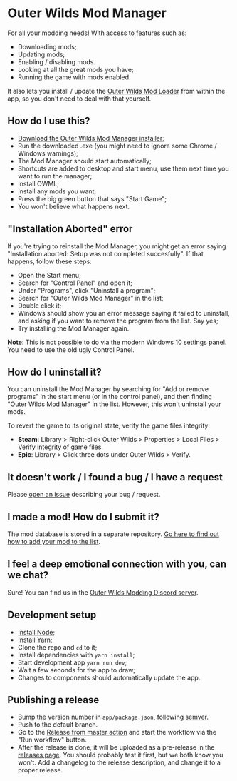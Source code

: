 # Outer Wilds Mod Manager

For all your modding needs! With access to features such as:

- Downloading mods;
- Updating mods;
- Enabling / disabling mods.
- Looking at all the great mods you have;
- Running the game with mods enabled.

It also lets you install / update the [Outer Wilds Mod Loader](https://github.com/amazingalek/owml) from within the app, so you don't need to deal with that yourself.

## How do I use this?

- [Download the Outer Wilds Mod Manager installer](https://outerwildsmods.com/);
- Run the downloaded .exe (you might need to ignore some Chrome / Windows warnings);
- The Mod Manager should start automatically;
- Shortcuts are added to desktop and start menu, use them next time you want to run the manager;
- Install OWML;
- Install any mods you want;
- Press the big green button that says "Start Game";
- You won't believe what happens next.

## "Installation Aborted" error

If you're trying to reinstall the Mod Manager, you might get an error saying "Installation aborted: Setup was not completed succesfully". If that happens, follow these steps:

- Open the Start menu;
- Search for "Control Panel" and open it;
- Under "Programs", click "Uninstall a program";
- Search for "Outer Wilds Mod Manager" in the list;
- Double click it;
- Windows should show you an error message saying it failed to uninstall, and asking if you want to remove the program from the list. Say yes;
- Try installing the Mod Manager again.

**Note**: This is not possible to do via the modern Windows 10 settings panel. You need to use the old ugly Control Panel.

## How do I uninstall it?

You can uninstall the Mod Manager by searching for "Add or remove programs" in the start menu (or in the control panel), and then finding "Outer Wilds Mod Manager" in the list. However, this won't uninstall your mods.

To revert the game to its original state, verify the game files integrity:

- **Steam**: Library > Right-click Outer Wilds > Properties > Local Files > Verify integrity of game files.
- **Epic**: Library > Click three dots under Outer Wilds > Verify.

## It doesn't work / I found a bug / I have a request

Please [open an issue](https://github.com/ow-mods/ow-mod-manager/issues) describing your bug / request.

## I made a mod! How do I submit it?

The mod database is stored in a separate repository. [Go here to find out how to add your mod to the list](https://github.com/ow-mods/ow-mod-db#readme).

## I feel a deep emotional connection with you, can we chat?

Sure! You can find us in the [Outer Wilds Modding Discord server](https://discord.gg/9vE5aHxcF9).

## Development setup

- [Install Node](https://nodejs.org/en/download/);
- [Install Yarn](https://yarnpkg.com/getting-started/install);
- Clone the repo and `cd` to it;
- Install dependencies with `yarn install`;
- Start development app `yarn run dev`;
- Wait a few seconds for the app to draw;
- Changes to components should automatically update the app.

## Publishing a release

- Bump the version number in `app/package.json`, following [semver](https://semver.org/).
- Push to the default branch.
- Go to the [Release from master action](https://github.com/ow-mods/ow-mod-manager/actions/workflows/release-from-master.yml) and start the workflow via the "Run workflow" button.
- After the release is done, it will be uploaded as a pre-release in the [releases page](https://github.com/ow-mods/ow-mod-manager/releases). You should probably test it first, but we both know you won't. Add a changelog to the release description, and change it to a proper release.
